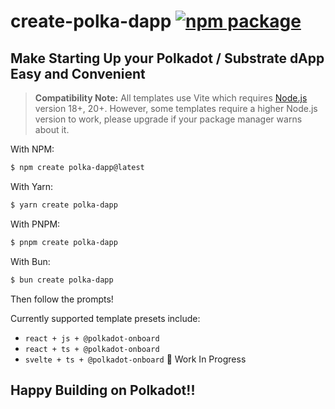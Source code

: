 # create-polka-dapp <a href="https://www.npmjs.com/package/create-polka-dapp"><img src="https://img.shields.io/npm/v/create-polka-dapp" alt="npm package"></a>

## Make Starting Up your Polkadot / Substrate dApp Easy and Convenient

> **Compatibility Note:**
> All templates use Vite which requires [Node.js](https://nodejs.org/en/) version 18+, 20+. However, some templates require a higher Node.js version to work, please upgrade if your package manager warns about it.

With NPM:

```bash
$ npm create polka-dapp@latest
```

With Yarn:

```bash
$ yarn create polka-dapp
```

With PNPM:

```bash
$ pnpm create polka-dapp
```

With Bun:

```bash
$ bun create polka-dapp
```

Then follow the prompts!

Currently supported template presets include:

- `react + js + @polkadot-onboard`
- `react + ts + @polkadot-onboard`
- `svelte + ts + @polkadot-onboard` 🚧 Work In Progress

## Happy Building on Polkadot!!
